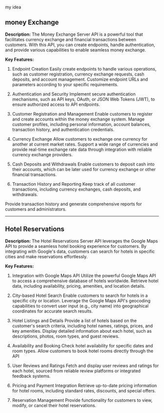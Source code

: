 my idea

## money Exchange

**Description:** The Money Exchange Server API is a powerful tool that facilitates currency exchange and financial transactions between customers. With this API, you can create endpoints, handle authentication, and provide various capabilities to enable seamless money exchange.

**Key Features:**

1. Endpoint Creation
Easily create endpoints to handle various operations, such as customer registration, currency exchange requests, cash deposits, and account management.
Customize endpoint URLs and parameters according to your specific requirements.

2. Authentication and Security
Implement secure authentication mechanisms, such as API keys, OAuth, or JSON Web Tokens (JWT), to ensure authorized access to API endpoints.

3. Customer Registration and Management
Enable customers to register and create accounts within the money exchange system.
Manage customer profiles, including personal information, account balances, transaction history, and authentication credentials.

4. Currency Exchange
Allow customers to exchange one currency for another at current market rates.
Support a wide range of currencies and provide real-time exchange rate data through integration with reliable currency exchange providers.

5. Cash Deposits and Withdrawals
Enable customers to deposit cash into their accounts, which can be later used for currency exchange or other financial transactions.

6. Transaction History and Reporting
Keep track of all customer transactions, including currency exchanges, cash deposits, and withdrawals.

Provide transaction history and generate comprehensive reports for customers and administrators.

--- 
## Hotel Reservations 
**Description:** The Hotel Reservations Server API leverages the Google Maps API to provide a seamless hotel booking experience for customers. By integrating with Google's data, customers can search for hotels in specific cities and make reservations effortlessly.

**Key Features:**
1. Integration with Google Maps API
Utilize the powerful Google Maps API to access a comprehensive database of hotels worldwide.
Retrieve hotel data, including availability, pricing, amenities, and location details.

2. City-based Hotel Search
Enable customers to search for hotels in a specific city or location.
Leverage the Google Maps API's geocoding capabilities to convert user input (e.g., city name) into geographical coordinates for accurate search results.

3. Hotel Listings and Details
Provide a list of hotels based on the customer's search criteria, including hotel names, ratings, prices, and key amenities.
Display detailed information about each hotel, such as descriptions, photos, room types, and guest reviews.


4. Availability and Booking
Check hotel availability for specific dates and room types.
Allow customers to book hotel rooms directly through the API

5. User Reviews and Ratings
Fetch and display user reviews and ratings for each hotel, sourced from reliable review platforms or integrated feedback systems.

6. Pricing and Payment Integration
Retrieve up-to-date pricing information for hotel rooms, including standard rates, discounts, and special offers.



7. Reservation Management
Provide functionality for customers to view, modify, or cancel their hotel reservations.

